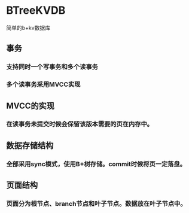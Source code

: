 # BTreeKVDB
简单的b+kv数据库

## 事务
### 支持同时一个写事务和多个读事务
### 多个读事务采用MVCC实现

## MVCC的实现
### 在读事务未提交时候会保留该版本需要的页在内存中。

## 数据存储结构
### 全部采用sync模式，使用B+树存储。commit时候将页一定落盘。

## 页面结构
### 页面分为根节点、branch节点和叶子节点。数据放在叶子节点中。
